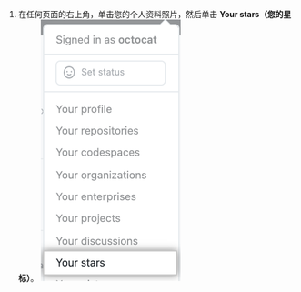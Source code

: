 1. 在任何页面的右上角，单击您的个人资料照片，然后单击 **Your stars（您的星标）**。 ![下拉菜单中星标选项的屏幕截图](/assets/images/help/stars/navigate-to-stars-page.png)
